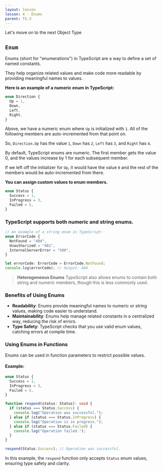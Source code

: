 ```yaml
---
layout: lesson
lesson: 4 - Enums
parent: TS-3
---
```


Let's move on to the next Object Type

## `Enum`

Enums (short for "enumerations") in TypeScript are a way to define a set of named constants.

They help organize related values and make code more readable by providing meaningful names to values.

**Here is an example of a numeric enum in TypeScript:**

```ts twoslash
enum Direction {
  Up = 1,
  Down,
  Left,
  Right,
}
```

Above, we have a numeric enum where `Up` is initialized with `1`. All of the following members are auto-incremented from that point on.

So, `Direction.Up` has the value `1`, `Down` has `2`, `Left` has `3`, and `Right` has `4`.

By default, TypeScript enums are numeric. The first member gets the value 0, and the values increase by 1 for each subsequent member.

If we left off the initializer for `Up`, it would have the value `0` and the rest of the members would be auto-incremented from there.

**You can assign custom values to enum members.**

```ts twoslash
enum Status {
  Success = 1,
  InProgress = 3,
  Failed = 5,
}
```

### TypeScript supports both numeric and string enums.

```ts twoslash
// An example of a string enum in TypeScript:
enum ErrorCode {
  NotFound = "404",
  Unauthorized = "401",
  InternalServerError = "500",
}

let errorCode: ErrorCode = ErrorCode.NotFound;
console.log(errorCode); // Output: 404
```

> **Heterogeneous Enums** TypeScript also allows enums to contain both string and numeric members, though this is less commonly used.

### Benefits of Using Enums

- **Readability**: Enums provide meaningful names to numeric or string values, making code easier to understand.
- **Maintainability**: Enums help manage related constants in a centralized way, reducing the risk of errors.
- **Type Safety**: TypeScript checks that you use valid enum values, catching errors at compile time.

### Using Enums in Functions

Enums can be used in function parameters to restrict possible values.

#### Example:

```ts twoslash
enum Status {
  Success = 1,
  InProgress = 3,
  Failed = 5,
}

function respond(status: Status): void {
  if (status === Status.Success) {
    console.log("Operation was successful.");
  } else if (status === Status.InProgress) {
    console.log("Operation is in progress.");
  } else if (status === Status.Failed) {
    console.log("Operation failed.");
  }
}

respond(Status.Success); // Operation was successful.
```

In this example, the `respond` function only accepts `Status` enum values, ensuring type safety and clarity.
